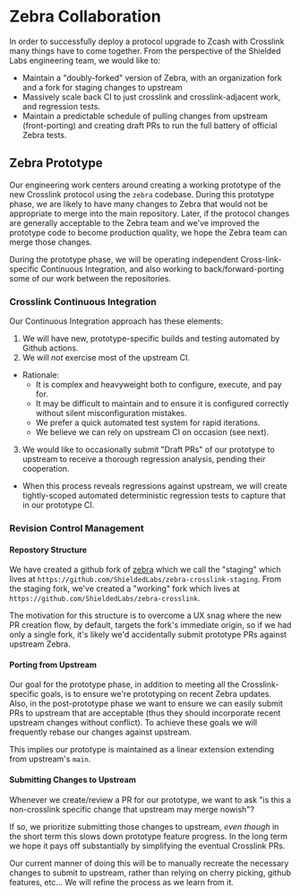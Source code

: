# Zebra Collaboration

In order to successfully deploy a protocol upgrade to Zcash with Crosslink many things have to come together. From the perspective of the Shielded Labs engineering team, we would like to:

- Maintain a "doubly-forked" version of Zebra, with an organization fork and a fork for staging changes to upstream
- Massively scale back CI to just crosslink and crosslink-adjacent work, and regression tests.
- Maintain a predictable schedule of pulling changes from upstream (front-porting) and creating draft PRs to run the full battery of official Zebra tests.

## Zebra Prototype

Our engineering work centers around creating a working prototype of the new Crosslink protocol using the `zebra` codebase. During this prototype phase, we are likely to have many changes to Zebra that would not be appropriate to merge into the main repository. Later, if the protocol changes are generally acceptable to the Zebra team and we've improved the prototype code to become production quality, we hope the Zebra team can merge those changes. 

During the prototype phase, we will be operating independent Cross-link-specific Continuous Integration, and also working to back/forward-porting some of our work between the repositories.

### Crosslink Continuous Integration

Our Continuous Integration approach has these elements:

1. We will have new, prototype-specific builds and testing automated by Github actions.
2. We will _not_ exercise most of the upstream CI.
  - Rationale:
    - It is complex and heavyweight both to configure, execute, and pay for.
    - It may be difficult to maintain and to ensure it is configured correctly without silent misconfiguration mistakes.
    - We prefer a quick automated test system for rapid iterations.
    - We believe we can rely on upstream CI on occasion (see next).
3. We would like to occasionally submit "Draft PRs" of our prototype to upstream to receive a thorough regression analysis, pending their cooperation.
  - When this process reveals regressions against upstream, we will create tightly-scoped automated deterministic regression tests to capture that in our prototype CI.

### Revision Control Management

#### Repostory Structure

We have created a github fork of [zebra](https://github.com/ZcashFoundation/zebra) which we call the "staging" which lives at `https://github.com/ShieldedLabs/zebra-crosslink-staging`. From the staging fork, we've created a "working" fork which lives at `https://github.com/ShieldedLabs/zebra-crosslink`. 

The motivation for this structure is to overcome a UX snag where the new PR creation flow, by default, targets the fork's immediate origin, so if we had only a single fork, it's likely we'd accidentally submit prototype PRs against upstream Zebra. 

#### Porting from Upstream

Our goal for the prototype phase, in addition to meeting all the Crosslink-specific goals, is to ensure we're prototyping on recent Zebra updates. Also, in the post-prototype phase we want to ensure we can easily submit PRs to upstream that are acceptable (thus they should incorporate recent upstream changes without conflict). To achieve these goals we will frequently rebase our changes against upstream.

This implies our prototype is maintained as a linear extension extending from upstream's `main`.

#### Submitting Changes to Upstream

Whenever we create/review a PR for our prototype, we want to ask "is this a non-crosslink specific change that upstream may merge nowish"?

If so, we prioritize submitting those changes to upstream, _even though_ in the short term this slows down prototype feature progress. In the long term we hope it pays off substantially by simplifying the eventual Crosslink PRs.

Our current manner of doing this will be to manually recreate the necessary changes to submit to upstream, rather than relying on cherry picking, github features, etc... We will refine the process as we learn from it.
